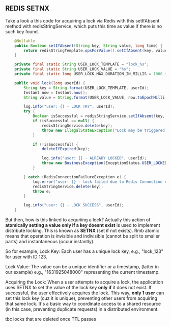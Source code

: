 ## REDIS SETNX
Take a look a this code for acquiring a lock via Redis with this setIfAbsent method with redisStringService, which puts this time
as value if there is no such key found.

```java
	@Nullable
	public Boolean setIfAbsent(String key, String value, long time) {
		return redisStringTemplate.opsForValue().setIfAbsent(key, value, time, TimeUnit.MILLISECONDS);
	}
```

```java
    private final static String USER_LOCK_TEMPLATE = "lock_%s";
    private final static String USER_LOCK_VALUE = "%s";
    private final static long USER_LOCK_MAX_DURATION_IN_MILLIS = 1000 * 60 * 10;

    public void lock(long userId) {
        String key = String.format(USER_LOCK_TEMPLATE, userId);
        Instant now = Instant.now();
        String value = String.format(USER_LOCK_VALUE, now.toEpochMilli());

        log.info("user: {} - LOCK TRY", userId);
        try {
            Boolean isSuccessful = redisStringService.setIfAbsent(key, value, USER_LOCK_MAX_DURATION_IN_MILLIS);
            if (isSuccessful == null) {
                redisStringService.delete(key);
                throw new IllegalStateException("Lock may be triggered in transaction.");
            }

            if (!isSuccessful) {
                deleteIfExpired(key);

                log.info("user: {} - ALREADY LOCKED", userId);
                throw new BusinessException(ExceptionStatus.USER_LOCKED);
            }

        } catch (RedisConnectionFailureException e) {
            log.error("user: {} - lock failed due to Redis Connection or Read Failure.", userId, e);
            redisStringService.delete(key);
            throw e;
        }

        log.info("user: {} - LOCK SUCCESS", userId);
    }
```

But then, how is this linked to acquriing a lock? Actually this action of **atomically setting a value only if a key doesnt exist**
is used to implement distribute locking. This is known as **SETNX** (set if not exists). Rmb atomic means that operation is invisible and
indivisible (cannot be split to smaller parts) and instantaneous (occur instantly).

So for example,
Lock Key: Each user has a unique lock key, e.g., "lock_123" for user with ID 123.

Lock Value: The value can be a unique identifier or a timestamp, (latter in our example) e.g., "1631925048000" representing the current timestamp.

Acquiring the Lock: When a user attempts to acquire a lock, the application uses SETNX to set the value of the lock key **only if** it does 
not exist. If successful, the user effectively acquires the lock. This way, **only 1 user** can set this lock key (cuz it is unique), 
preventing other users from acquiring that same lock. It's a basic way to coordinate access to a shared resource (in this case, preventing 
duplicate requests) in a distributed environment.


tbc locks that are deleted once TTL passes
